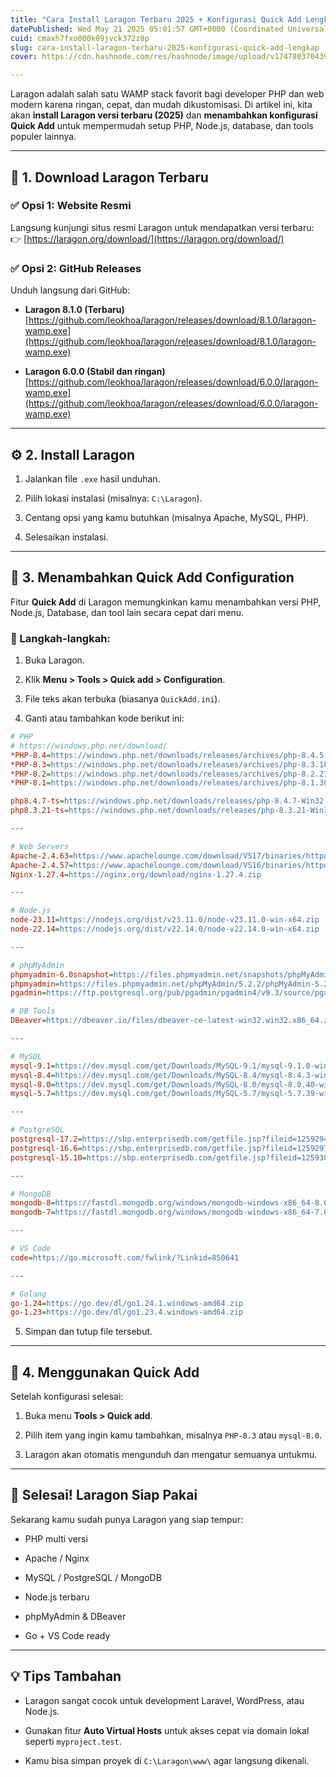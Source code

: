 ```yaml
---
title: "Cara Install Laragon Terbaru 2025 + Konfigurasi Quick Add Lengkap"
datePublished: Wed May 21 2025 05:01:57 GMT+0000 (Coordinated Universal Time)
cuid: cmaxh7fxo000k09jvck372z8p
slug: cara-install-laragon-terbaru-2025-konfigurasi-quick-add-lengkap
cover: https://cdn.hashnode.com/res/hashnode/image/upload/v1747803704396/2bbf8f98-f4b3-442d-b1f4-be3674c95a46.png

---
```


Laragon adalah salah satu WAMP stack favorit bagi developer PHP dan web modern karena ringan, cepat, dan mudah dikustomisasi. Di artikel ini, kita akan **install Laragon versi terbaru (2025)** dan **menambahkan konfigurasi Quick Add** untuk mempermudah setup PHP, Node.js, database, dan tools populer lainnya.

---

## 🧩 1. Download Laragon Terbaru

### ✅ Opsi 1: Website Resmi

Langsung kunjungi situs resmi Laragon untuk mendapatkan versi terbaru:  
👉 [https://laragon.org/download/](https://laragon.org/download/)

### ✅ Opsi 2: GitHub Releases

Unduh langsung dari GitHub:

* **Laragon 8.1.0 (Terbaru)**  
    [https://github.com/leokhoa/laragon/releases/download/8.1.0/laragon-wamp.exe](https://github.com/leokhoa/laragon/releases/download/8.1.0/laragon-wamp.exe)
    
* **Laragon 6.0.0 (Stabil dan ringan)**  
    [https://github.com/leokhoa/laragon/releases/download/6.0.0/laragon-wamp.exe](https://github.com/leokhoa/laragon/releases/download/6.0.0/laragon-wamp.exe)
    

---

## ⚙️ 2. Install Laragon

1. Jalankan file `.exe` hasil unduhan.
    
2. Pilih lokasi instalasi (misalnya: `C:\Laragon`).
    
3. Centang opsi yang kamu butuhkan (misalnya Apache, MySQL, PHP).
    
4. Selesaikan instalasi.
    

---

## 🧪 3. Menambahkan Quick Add Configuration

Fitur **Quick Add** di Laragon memungkinkan kamu menambahkan versi PHP, Node.js, Database, dan tool lain secara cepat dari menu.

### 🔹 Langkah-langkah:

1. Buka Laragon.
    
2. Klik **Menu &gt; Tools &gt; Quick add &gt; Configuration**.
    
3. File teks akan terbuka (biasanya `QuickAdd.ini`).
    
4. Ganti atau tambahkan kode berikut ini:
    

```ini
# PHP
# https://windows.php.net/download/
*PHP-8.4=https://windows.php.net/downloads/releases/archives/php-8.4.5-nts-Win32-vs17-x64.zip
*PHP-8.3=https://windows.php.net/downloads/releases/archives/php-8.3.18-nts-Win32-vs16-x64.zip
*PHP-8.2=https://windows.php.net/downloads/releases/archives/php-8.2.27-nts-Win32-vs16-x64.zip
*PHP-8.1=https://windows.php.net/downloads/releases/archives/php-8.1.30-nts-Win32-vs16-x64.zip

php8.4.7-ts=https://windows.php.net/downloads/releases/php-8.4.7-Win32-vs17-x64.zip
php8.3.21-ts=https://windows.php.net/downloads/releases/php-8.3.21-Win32-vs16-x64.zip

---

# Web Servers
Apache-2.4.63=https://www.apachelounge.com/download/VS17/binaries/httpd-2.4.63-250122-win64-VS17.zip
Apache-2.4.57=https://www.apachelounge.com/download/VS16/binaries/httpd-2.4.57-win64-VS16.zip
Nginx-1.27.4=https://nginx.org/download/nginx-1.27.4.zip

---

# Node.js
node-23.11=https://nodejs.org/dist/v23.11.0/node-v23.11.0-win-x64.zip
node-22.14=https://nodejs.org/dist/v22.14.0/node-v22.14.0-win-x64.zip

---

# phpMyAdmin
phpmyadmin-6.0snapshot=https://files.phpmyadmin.net/snapshots/phpMyAdmin-6.0+snapshot-english.tar.xz
phpmyadmin=https://files.phpmyadmin.net/phpMyAdmin/5.2.2/phpMyAdmin-5.2.2-english.zip
pgadmin=https://ftp.postgresql.org/pub/pgadmin/pgadmin4/v9.3/source/pgadmin4-9.3.tar.gz

# DB Tools
DBeaver=https://dbeaver.io/files/dbeaver-ce-latest-win32.win32.x86_64.zip

---

# MySQL
mysql-9.1=https://dev.mysql.com/get/Downloads/MySQL-9.1/mysql-9.1.0-winx64.zip
mysql-8.4=https://dev.mysql.com/get/Downloads/MySQL-8.4/mysql-8.4.3-winx64.zip
mysql-8.0=https://dev.mysql.com/get/Downloads/MySQL-8.0/mysql-8.0.40-winx64.zip
mysql-5.7=https://dev.mysql.com/get/Downloads/MySQL-5.7/mysql-5.7.39-winx64.zip

---

# PostgreSQL
postgresql-17.2=https://sbp.enterprisedb.com/getfile.jsp?fileid=1259294
postgresql-16.6=https://sbp.enterprisedb.com/getfile.jsp?fileid=1259297
postgresql-15.10=https://sbp.enterprisedb.com/getfile.jsp?fileid=1259300

---

# MongoDB
mongodb-8=https://fastdl.mongodb.org/windows/mongodb-windows-x86_64-8.0.4.zip
mongodb-7=https://fastdl.mongodb.org/windows/mongodb-windows-x86_64-7.0.14.zip

---

# VS Code
code=https://go.microsoft.com/fwlink/?Linkid=850641

---

# Golang
go-1.24=https://go.dev/dl/go1.24.1.windows-amd64.zip
go-1.23=https://go.dev/dl/go1.23.4.windows-amd64.zip
```

5. Simpan dan tutup file tersebut.
    

---

## 🚀 4. Menggunakan Quick Add

Setelah konfigurasi selesai:

1. Buka menu **Tools &gt; Quick add**.
    
2. Pilih item yang ingin kamu tambahkan, misalnya `PHP-8.3` atau `mysql-8.0`.
    
3. Laragon akan otomatis mengunduh dan mengatur semuanya untukmu.
    

---

## 🎉 Selesai! Laragon Siap Pakai

Sekarang kamu sudah punya Laragon yang siap tempur:

* PHP multi versi
    
* Apache / Nginx
    
* MySQL / PostgreSQL / MongoDB
    
* Node.js terbaru
    
* phpMyAdmin & DBeaver
    
* Go + VS Code ready
    

---

## 💡 Tips Tambahan

* Laragon sangat cocok untuk development Laravel, WordPress, atau Node.js.
    
* Gunakan fitur **Auto Virtual Hosts** untuk akses cepat via domain lokal seperti `myproject.test`.
    
* Kamu bisa simpan proyek di `C:\Laragon\www\` agar langsung dikenali.